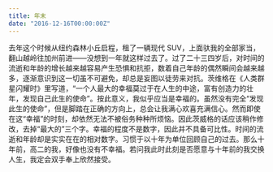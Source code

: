 ```yaml
---
title: 年末
date: "2016-12-16T00:00:00Z"
---
```


去年这个时候从纽约森林小丘启程，租了一辆现代 SUV，上面驮我的全部家当，翻山越岭往加州前进——没想到一年就这样过去了。过了二十三四岁后，对时间的流逝和年龄的增长越来越容易产生恐惧和抗拒，数着自己年龄的偶然瞬间会越来越多，逐渐意识到这一切虽不可避免，却总是妄图以徒劳来对抗。茨维格在《人类群星闪耀时》里写道，“一个人最大的幸福莫过于在人生的中途，富有创造力的壮年，发现自己此生的使命”。按此意义，我似乎应当是幸福的。虽然没有完全“发现此生的使命”，但是脚踏在正确的方向上，总会让我满心欢喜充满信心。然而即使在这“幸福”的时刻，却依然无法不被俗务种种所烦恼。因此茨威格的话应该稍作修改，去掉“最大的”三个字。幸福的程度不是数字，因此并不具备可比性。时间的流逝和年龄却是实实在在的相对数字。习惯于以十年为单位回顾自己的过去。那么十年前，高二的我，好像也没有不幸福。若问我此时此刻是否愿意与十年前的我交换人生，我定会双手奉上欣然接受。
